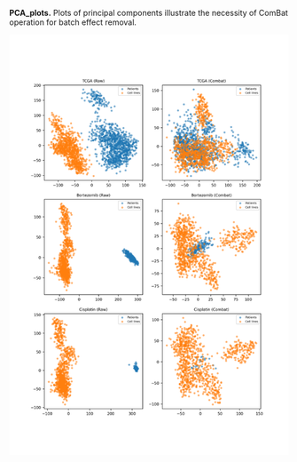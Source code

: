 **PCA_plots.** Plots of principal components illustrate the necessity of ComBat operation for batch effect removal.

![FigureR1](PCA_plots.png)